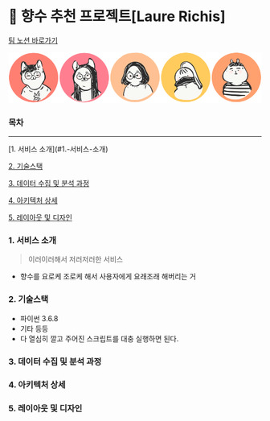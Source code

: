 # :wilted_flower: 향수 추천 프로젝트[Laure Richis]

[팀 노션 바로가기](https://www.notion.so/e89e794cf439444994ab31f82d06f37a) 

![all](front\src\assets\member\all.webp)



### 목차

<hr>
[1. 서비스 소개](#1.-서비스-소개)

[2. 기술스택](#2.-기술스택)

[3. 데이터 수집 및 분석 과정](#3.-데이터-수집-및-분석-과정)

[4. 아키텍처 상세](#4.-아키텍처-상세)

[5. 레이아웃 및 디자인](#5.-레이아웃-및-디자인)



### 1. 서비스 소개

> 이러이러해서 저러저러한 서비스

* 향수를 요로케 조로케 해서 사용자에게 요래조래 해버리는 거

### 2. 기술스택

* 파이썬 3.6.8
* 기타 등등
* 다 열심히 깔고 주어진 스크립트를 대충 실행하면 된다.

### 3. 데이터 수집 및 분석 과정

### 4. 아키텍처 상세

### 5. 레이아웃 및 디자인

